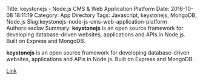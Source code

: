 Title: keystonejs - Node.js CMS & Web Application Platform
Date: 2016-10-08 18:11:19
Category: App Directory
Tags: Javascript, keystonejs, MongoDB, Node.js
Slug:keystonejs-node-js-cms-web-application-platform
Authors:sedlav
Summary: **keystonejs** is an open source framework for developing database-driven websites, applications and APIs in Node.js. Built on Express and MongoDB.

**keystonejs** is an open source framework for developing database-driven websites, applications and APIs in Node.js. Built on Express and MongoDB.

[Link](http://keystonejs.com/)
